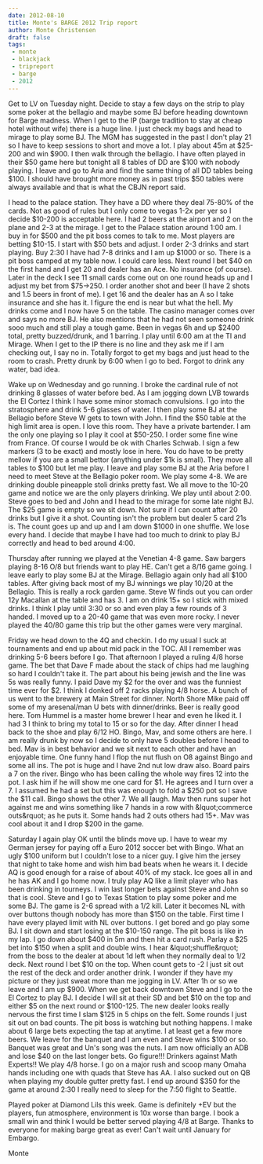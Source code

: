 ```yaml
---
date: 2012-08-10
title: Monte's BARGE 2012 Trip report 
author: Monte Christensen
draft: false
tags:
 - monte
 - blackjack
 - tripreport
 - barge
 - 2012
---
```

Get to LV on Tuesday night.  Decide to stay a few days on the strip to play
some poker at the bellagio and maybe some BJ before heading downtown for Barge
madness.  When I get to the IP (barge tradition to stay at cheap hotel without
wife) there is a huge line.  I just check my bags and head to mirage to play
some BJ.  The MGM has suggested in the past I don't play 21 so I have to keep
sessions to short and move a lot.  I play about 45m at $25-200 and win $900.  I
then walk through the bellagio.  I have often played in their $50 game here but
tonight all 8 tables of DD are $100 with nobody playing.  I leave and go to
Aria and find the same thing of all DD tables being $100.  I should have
brought more money as in past trips $50 tables were always available and that
is what the CBJN report said.

I head to the palace station.  They have a DD where they deal 75-80% of the
cards.  Not as good of rules but I only come to vegas 1-2x per yer so I decide
$10-200 is acceptable here.  I had 2 beers at the airport and 2 on the plane
and 2-3 at the mirage.  I get to the Palace station around 1:00 am.  I buy in
for $500 and the pit boss comes to talk to me.  Most players are betting
$10-15.  I start with $50 bets and adjust.  I order 2-3 drinks and start
playing.  Buy 2:30 I have had 7-8 drinks and I am up $1000 or so.  There is a
pit boss camped at my table now.  I could care less.  Next round I bet $40 on
the first hand and I get 20 and dealer has an Ace.  No insurance (of course).
Later in the deck I see 11 small cards come out on one round heads up and I
adjust my bet from $75->250.  I order another shot and beer (I have 2 shots and
1.5 beers in front of me).  I get 16 and the dealer has an A so I take
insurance and she has it.  I figure the end is near but what the hell.  My
drinks come and I now have 5 on the table.  The casino manager comes over and
says no more BJ.  He also mentions that he had not seen someone drink sooo much
and still play a tough game.  Been in vegas 6h and up $2400 total, pretty
buzzed/drunk, and 1 barring.  I play until 6:00 am at the TI and Mirage.  When
I get to the IP there is no line and they ask me if I am checking out, I say no
in.  Totally forgot to get my bags and just head to the room to crash.  Pretty
drunk by 6:00 when I go to bed.  Forgot to drink any water, bad idea.

Wake up on Wednesday and go running.  I broke the cardinal rule of not drinking
8 glasses of water before bed.  As I am jogging down LVB towards the El Cortez
I think I have some minor stomach convulsions.  I go into the stratosphere and
drink 5-6 glasses of water.  I then play some BJ at the Bellagio before Steve W
gets to town with John.  I find the $50 table at the high limit area is open.
I love this room.  They have a private bartender.  I am the only one playing so
I play it cool at $50-250.  I order some fine wine from France.  Of course I
would be ok with Charles Schwab.  I sign a few markers (3 to be exact) and
mostly lose in here.  You do have to be pretty mellow if you are a small bettor
(anything under $1k is small).  They move all tables to $100 but let me play.
I leave and play some BJ at the Aria before I need to meet Steve at the
Bellagio poker room.  We play some 4-8.  We are drinking double pineapple stoli
drinks pretty fast.  We all move to the 10-20 game and notice we are the only
players drinking.  We play until about 2:00.  Steve goes to bed and John and I
head to the mirage for some late night BJ.  The $25 game is empty so we sit
down.  Not sure if I can count after 20 drinks but I give it a shot.  Counting
isn't the problem but dealer 5 card 21s is.  The count goes up and up and I am
down $1000 in one shuffle.  We lose every hand.  I decide that maybe I have had
too much to drink to play BJ correctly and head to bed around 4:00.

Thursday after running we played at the Venetian 4-8 game.  Saw bargers playing
8-16 O/8 but friends want to play HE.  Can't get a 8/16 game going.
I leave early to play some BJ at the Mirage.  Bellagio again only had all $100
tables.  After giving back most of my BJ winnings we play 10/20 at the
Bellagio.  This is really a rock garden game.  Steve W finds out you can order
12y Macallan at the table and has 3.  I am on drink 15+ so I stick with mixed
drinks.  I think I play until 3:30 or so and even play a few rounds of 3
handed.  I moved up to a 20-40 game that was even more rocky.  I never played
the 40/80 game this trip but the other games were very marginal.

Friday we head down to the 4Q and checkin.  I do my usual I suck at tournaments
and end up about mid pack in the TOC.  All I remember was drinking 5-6 beers
before I go.  That afternoon I played a ruling 4/8 horse game.  The bet that
Dave F made about the stack of chips had me laughing so hard I couldn't take
it.  The part about his being jewish and the line was 5s was really funny.  I
paid Dave my $2 for the over and was the funniest time ever for $2.  I think I
donked off 2 racks playing 4/8 horse.  A bunch of us went to the brewery at
Main Street for dinner.  North Shore Mike paid off some of my aresenal/man U
bets with dinner/drinks.  Beer is really good here.  Tom Hummel is a master
home brewer I hear and even he liked it.  I had 3 I think to bring my total to
15 or so for the day.  After dinner I head back to the shoe and play 6/12 HO.
Bingo, Mav, and some others are here.  I am really drunk by now so I decide to
only have 5 doubles before I head to bed.  Mav is in best behavior and we sit
next to each other and have an enjoyable time.  One funny hand I flop the nut
flush on O8 against Bingo and some all ins.  The pot is huge and I have 2nd nut
low draw also.  Board pairs a 7 on the river.  Bingo who has been calling the
whole way fires 12 into the pot.  I ask him if he will show me one card for $1.
He agrees and I turn over a 7.  I assumed he had a set but this was enough to
fold a $250 pot so I save the $11 call.  Bingo shows the other 7.  We all
laugh.  Mav then runs super hot against me and wins something like 7 hands in a
row with &lquot;commerce outs&rquot; as he puts it.  Some hands had 2 outs
others had 15+.  Mav was cool about it and I drop $200 in the game.

Saturday I again play OK until the blinds move up.  I have to wear my German
jersey for paying off a Euro 2012 soccer bet with Bingo.  What an ugly $100
uniform but I couldn't lose to a nicer guy.  I give him the jersey that night
to take home and wish him bad beats when he wears it.  I decide AQ is good
enough for a raise of about 40% of my stack.  Ice goes all in and he has AK and
I go home now.  I truly play AQ like a limit player who has been drinking in
tourneys.  I win last longer bets against Steve and John so that is cool.
Steve and I go to Texas Station to play some poker and me some BJ.  The game is
2-6 spread with a 1/2 kill.  Later it becomes NL with over buttons though
nobody has more than $150 on the table.  First time I have every played limit
with NL over buttons.  I get bored and go play some BJ.  I sit down and start
losing at the $10-150 range.  The pit boss is like in my lap.  I go down about
$400 in 5m and then hit a card rush.  Parlay a $25 bet into $150 when a split
and double wins.  I hear &lquot;shuffle&rquot; from the boss to the dealer at
about 1d left when they normally deal to 1/2 deck.  Next round I bet $10 on the
top.  When count gets to -2 I just sit out the rest of the deck and order
another drink.  I wonder if they have my picture or they just sweat more than
me jogging in LV.  After 1h or so we leave and I am up $900.  When we get back
downtown Steve and I go to the El Cortez to play BJ.  I decide I will sit at
their SD and bet $10 on the top and either $5 on the next round or $100-125.
The new dealer looks really nervous the first time I slam $125 in 5 chips on
the felt.  Some rounds I just sit out on bad counts.  The pit boss is watching
but nothing happens.  I make about 6 large bets expecting the tap at anytime.
I at least get a few more beers.  We leave for the banquet and I am even and
Steve wins $100 or so.  Banquet was great and Un's song was the nuts.  I am now
officially an ADB and lose $40 on the last longer bets.  Go figure!!!  Drinkers
against Math Experts!!  We play 4/8 horse.  I go on a major rush and scoop many
Omaha hands including one with quads that Steve has AA.  I also sucked out on
QB when playing my double gutter pretty fast.  I end up around $350 for the
game at around 2:30 I really need to sleep for the 7:50 flight to Seattle.

Played poker at Diamond Lils this week.  Game is definitely +EV but the
players, fun atmosphere, environment is 10x worse than barge.  I book a small
win and think I would be better served playing 4/8 at Barge.  Thanks to
everyone for making barge great as ever!  Can't wait until January for Embargo.

Monte
